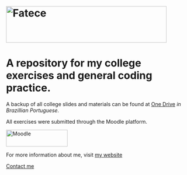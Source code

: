 # <img src="http://justpaste.it/files/justpaste/d467/a16910141/ba684e24b822f20787028414cb90c9b9.jpg" border="0" alt="Fatece" width="439" height="100" />
# A repository for my college exercises and general coding practice.

A backup of all college slides and materials can be found at [One Drive](https://goo.gl/q4HQDR/) _in Brazillian Portuguese._

All exercises were submitted through the Moodle platform.

<img src="http://justpaste.it/files/justpaste/d467/a16910141/55562db943cf11b7ebd053a663ce44d3.png" border="0" alt="Moodle" width="168" height="46" />

For more information about me, visit [my website](https://lucasosse.github.io/)

[Contact me](mailto:lucasosse7@gmail.com)
